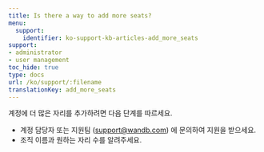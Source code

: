 ```yaml
---
title: Is there a way to add more seats?
menu:
  support:
    identifier: ko-support-kb-articles-add_more_seats
support:
- administrator
- user management
toc_hide: true
type: docs
url: /ko/support/:filename
translationKey: add_more_seats
---
```

계정에 더 많은 자리를 추가하려면 다음 단계를 따르세요.

- 계정 담당자 또는 지원팀 (support@wandb.com) 에 문의하여 지원을 받으세요.
- 조직 이름과 원하는 자리 수를 알려주세요.

